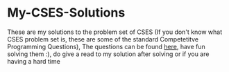 # My-CSES-Solutions

These are my solutions to the problem set of CSES (If you don't know what CSES problem set is, these are some of the standard Competetitve Programming Questions), The questions can be found [here](https://cses.fi/problemset/list/), have fun solving them :), do give a read to my solution after solving or if you are having a hard time
